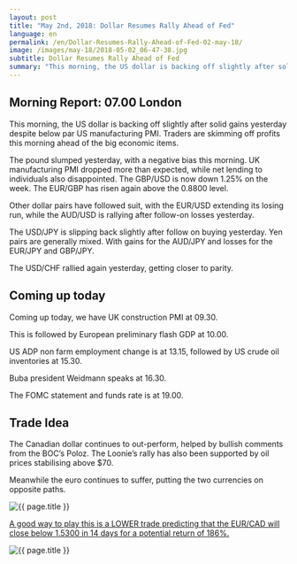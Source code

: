 ```yaml
---
layout: post
title: "May 2nd, 2018: Dollar Resumes Rally Ahead of Fed"
language: en
permalink: /en/Dollar-Resumes-Rally-Ahead-of-Fed-02-may-18/
image: /images/may-18/2018-05-02_06-47-38.jpg
subtitle: Dollar Resumes Rally Ahead of Fed
summary: "This morning, the US dollar is backing off slightly after solid gains yesterday despite below par US manufacturing PMI. Traders are skimming off profits this morning ahead of the big economic items"
---
```

## Morning Report: 07.00 London

This morning, the US dollar is backing off slightly after solid gains yesterday despite below par US manufacturing PMI. Traders are skimming off profits this morning ahead of the big economic items. 

The pound slumped yesterday, with a negative bias this morning. UK manufacturing PMI dropped more than expected, while net lending to individuals also disappointed. The GBP/USD is now down 1.25% on the week. The EUR/GBP has risen again above the 0.8800 level. 

Other dollar pairs have followed suit, with the EUR/USD extending its losing run, while the AUD/USD is rallying after follow-on losses yesterday. 

The USD/JPY is slipping back slightly after follow on buying yesterday. Yen pairs are generally mixed. With gains for the AUD/JPY and losses for the EUR/JPY and GBP/JPY. 

The USD/CHF rallied again yesterday, getting closer to parity.  

## Coming up today

Coming up today, we have UK construction PMI at 09.30. 

This is followed by European preliminary flash GDP at 10.00. 

US ADP non farm employment change is at 13.15, followed by US crude oil inventories at 15.30. 

Buba president Weidmann speaks at 16.30. 

The FOMC statement and funds rate is at 19.00. 

## Trade Idea

The Canadian dollar continues to out-perform, helped by bullish comments from the BOC’s Poloz. The Loonie’s rally has also been supported by oil prices stabilising above $70. 

Meanwhile the euro continues to suffer, putting the two currencies on opposite paths.

<img class="post-image" src="{{ site.url }}/images/may-18/2018-05-02_06-47-38.jpg" alt="{{ page.title }}" title="{{ page.title }}">

<a href="%LINK%%?currency=GBP&market=forex&underlying=frxEURCAD&formname=higherlower&duration_amount=14&duration_units=d&expiry_type=duration&amount=10&amount_type=payout&barrier=1.5300" target="_blank">A good way to play this is a LOWER trade predicting that the EUR/CAD will close below 1.5300 in 14 days for a potential return of 186%.</a>

<img class="post-image" src="{{ site.url }}/images/may-18/2018-05-02_06-49-20.jpg" alt="{{ page.title }}" title="{{ page.title }}">
